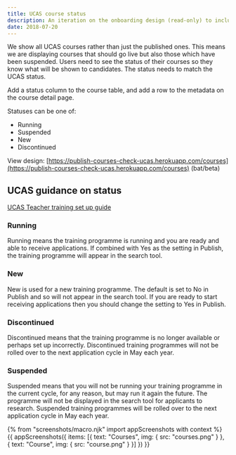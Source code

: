 ```yaml
---
title: UCAS course status
description: An iteration on the onboarding design (read-only) to include course status.
date: 2018-07-20
---
```


We show all UCAS courses rather than just the published ones. This means we are displaying courses that should go live but also those which have been suspended. Users need to see the status of their courses so they know what will be shown to candidates. The status needs to match the UCAS status.

Add a status column to the course table, and add a row to the metadata on the course detail page.

Statuses can be one of:

* Running
* Suspended
* New
* Discontinued

View design:
[https://publish-courses-check-ucas.herokuapp.com/courses](https://publish-courses-check-ucas.herokuapp.com/courses)
(bat/beta)

## UCAS guidance on status

[UCAS Teacher training set up guide](https://www.ucas.com/sites/default/files/utt-set-up-guide-2015.pdf)

### Running

Running means the training programme is running and you are ready and able to receive applications. If combined with Yes as the setting in Publish, the training programme will appear in the search tool.

### New

New is used for a new training programme. The default is set to No in Publish and so will not appear in the search tool. If you are ready to start receiving applications then you should change the setting to Yes in Publish.

### Discontinued

Discontinued means that the training programme is no longer available or perhaps set up incorrectly. Discontinued training programmes will not be rolled over to the next application cycle in May each year.

### Suspended

Suspended means that you will not be running your training programme in the current cycle, for any reason, but may run it again the future. The programme will not be displayed in the search tool for applicants to research. Suspended training programmes will be rolled over to the next application cycle in May each year.

{% from "screenshots/macro.njk" import appScreenshots with context %}
{{ appScreenshots({
  items: [{
    text: "Courses",
    img: { src: "courses.png" }
  }, {
    text: "Course",
    img: { src: "course.png" }
  }]
}) }}
